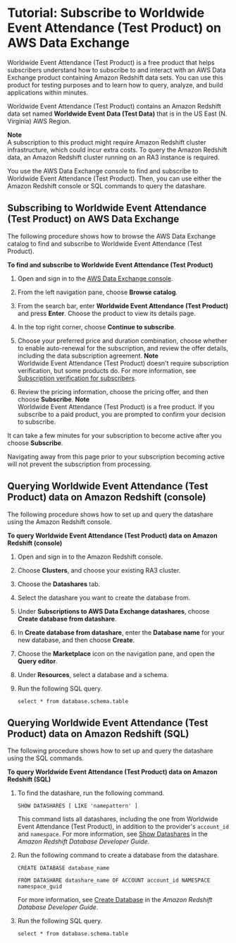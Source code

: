 # Tutorial: Subscribe to Worldwide Event Attendance \(Test Product\) on AWS Data Exchange<a name="subscriber-tutorial-RS-product"></a>

Worldwide Event Attendance \(Test Product\) is a free product that helps subscribers understand how to subscribe to and interact with an AWS Data Exchange product containing Amazon Redshift data sets\. You can use this product for testing purposes and to learn how to query, analyze, and build applications within minutes\.

Worldwide Event Attendance \(Test Product\) contains an Amazon Redshift data set named **Worldwide Event Data \(Test Data\)** that is in the US East \(N\. Virginia\) AWS Region\.

**Note**  
A subscription to this product might require Amazon Redshift cluster infrastructure, which could incur extra costs\. To query the Amazon Redshift data, an Amazon Redshift cluster running on an RA3 instance is required\. 

You use the AWS Data Exchange console to find and subscribe to Worldwide Event Attendance \(Test Product\)\. Then, you can use either the Amazon Redshift console or SQL commands to query the datashare\.

## Subscribing to Worldwide Event Attendance \(Test Product\) on AWS Data Exchange<a name="subscribe-to-test-product"></a>

The following procedure shows how to browse the AWS Data Exchange catalog to find and subscribe to Worldwide Event Attendance \(Test Product\)\.

**To find and subscribe to Worldwide Event Attendance \(Test Product\)**

1. Open and sign in to the [AWS Data Exchange console](https://console.aws.amazon.com/dataexchange)\.

1. From the left navigation pane, choose **Browse catalog**\.

1. From the search bar, enter **Worldwide Event Attendance \(Test Product\)** and press **Enter**\. Choose the product to view its details page\.

1. In the top right corner, choose **Continue to subscribe**\. 

1. Choose your preferred price and duration combination, choose whether to enable auto\-renewal for the subscription, and review the offer details, including the data subscription agreement\.
**Note**  
Worldwide Event Attendance \(Test Product\) doesn't require subscription verification, but some products do\. For more information, see [Subscription verification for subscribers](subscription-verification-sub.md)\.

1. Review the pricing information, choose the pricing offer, and then choose **Subscribe**\.
**Note**  
Worldwide Event Attendance \(Test Product\) is a free product\. If you subscribe to a paid product, you are prompted to confirm your decision to subscribe\.

It can take a few minutes for your subscription to become active after you choose **Subscribe**\. 

Navigating away from this page prior to your subscription becoming active will not prevent the subscription from processing\.

## Querying Worldwide Event Attendance \(Test Product\) data on Amazon Redshift \(console\)<a name="query-RS-data-console"></a>

The following procedure shows how to set up and query the datashare using the Amazon Redshift console\.

**To query Worldwide Event Attendance \(Test Product\) data on Amazon Redshift \(console\)**

1. Open and sign in to the Amazon Redshift console\.

1. Choose **Clusters**, and choose your existing RA3 cluster\.

1. Choose the **Datashares** tab\.

1. Select the datashare you want to create the database from\.

1. Under **Subscriptions to AWS Data Exchange datashares**, choose **Create database from datashare**\.

1. In **Create database from datashare**, enter the **Database name** for your new database, and then choose **Create**\. 

1. Choose the **Marketplace** icon on the navigation pane, and open the **Query editor**\. 

1. Under **Resources**, select a database and a schema\. 

1. Run the following SQL query\. 

   `select * from database.schema.table`

## Querying Worldwide Event Attendance \(Test Product\) data on Amazon Redshift \(SQL\)<a name="query-RS-data-SQL"></a>

The following procedure shows how to set up and query the datashare using the SQL commands\.

**To query Worldwide Event Attendance \(Test Product\) data on Amazon Redshift \(SQL\)**

1. To find the datashare, run the following command\.

    `SHOW DATASHARES [ LIKE 'namepattern' ]`

    This command lists all datashares, including the one from Worldwide Event Attendance \(Test Product\), in addition to the provider's `account_id` and `namespace`\. For more information, see [Show Datashares](https://docs.aws.amazon.com/redshift/latest/dg/r_SHOW_DATASHARES.html) in the *Amazon Redshift Database Developer Guide*\.

1. Run the following command to create a database from the datashare\.

    `CREATE DATABASE database_name`

    `FROM DATASHARE datashare_name OF ACCOUNT account_id NAMESPACE namespace_guid`

   For more information, see [Create Database](https://docs.aws.amazon.com/redshift/latest/dg/r_CREATE_DATABASE.html) in the *Amazon Redshift Database Developer Guide*\.

1. Run the following SQL query\. 

   `select * from database.schema.table`